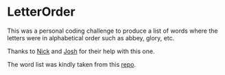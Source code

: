 # LetterOrder

This was a personal coding challenge to produce a list of words where the letters were in alphabetical order such as abbey, glory, etc.

Thanks to [Nick](https://github.com/codejunkie83) and [Josh](https://github.com/OMGtechy) for their help with this one.

The word list was kindly taken from this [repo](https://github.com/dwyl/english-words).
